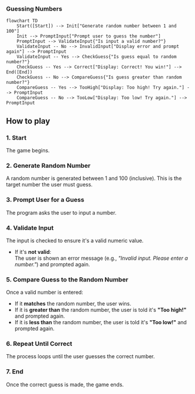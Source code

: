 ### Guessing Numbers

```mermaid
flowchart TD
    Start([Start]) --> Init["Generate random number between 1 and 100"]
    Init --> PromptInput["Prompt user to guess the number"]
    PromptInput --> ValidateInput{"Is input a valid number?"}
    ValidateInput -- No --> InvalidInput["Display error and prompt again"] --> PromptInput
    ValidateInput -- Yes --> CheckGuess{"Is guess equal to random number?"}
    CheckGuess -- Yes --> Correct["Display: Correct! You win!"] --> End([End])
    CheckGuess -- No --> CompareGuess{"Is guess greater than random number?"}
    CompareGuess -- Yes --> TooHigh["Display: Too high! Try again."] --> PromptInput
    CompareGuess -- No --> TooLow["Display: Too low! Try again."] --> PromptInput
```

## How to play

### 1. Start
The game begins.

### 2. Generate Random Number
A random number is generated between 1 and 100 (inclusive). This is the target number the user must guess.

### 3. Prompt User for a Guess
The program asks the user to input a number.

### 4. Validate Input
The input is checked to ensure it's a valid numeric value.

- If it's **not valid**:  
  The user is shown an error message (e.g., *"Invalid input. Please enter a number."*) and prompted again.

### 5. Compare Guess to the Random Number
Once a valid number is entered:

- If it **matches** the random number, the user wins.
- If it is **greater than** the random number, the user is told it's **"Too high!"** and prompted again.
- If it is **less than** the random number, the user is told it's **"Too low!"** and prompted again.

### 6. Repeat Until Correct
The process loops until the user guesses the correct number.

### 7. End
Once the correct guess is made, the game ends.


